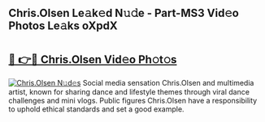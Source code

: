 ## Chris.Olsen Le𝚊k𝚎d N𝚞𝚍e - Part-MS3 Vid𝚎o Photos Le𝚊ks oXpdX

# <h2><a href="http://fbetigu.evod.top/?m=Chris.Olsen">🔗 👉🔴 Chris.Olsen Vid𝚎o Ph𝚘t𝚘s</a></h2>

[![Chris.Olsen N𝚞d𝚎s](https://i.imgur.com/8V9OHl7.gif)](http://fbetigu.evod.top/?m=Chris.Olsen)
Social media sensation Chris.Olsen and multimedia artist, known for sharing dance and lifestyle themes through viral dance challenges and mini vlogs. Public figures Chris.Olsen have a responsibility to uphold ethical standards and set a good example. 
